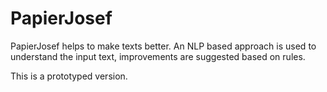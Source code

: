 # PapierJosef

PapierJosef helps to make texts better. An NLP based approach is used to understand the input text, improvements are suggested based on rules.

This is a prototyped version.
